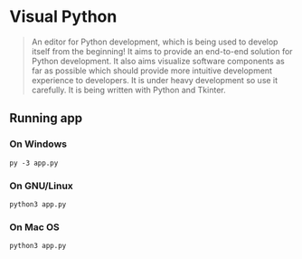 # Visual Python

> An editor for Python development, which is being used to develop itself from the beginning!
It aims to provide an end-to-end solution for Python development.
It also aims visualize software components as far as possible which should provide more intuitive development experience to developers.
It is under heavy development so use it carefully.
It is being written with Python and Tkinter.

## Running app

### On Windows

```shell
py -3 app.py
```

### On GNU/Linux

```shell
python3 app.py
```

### On Mac OS

```shell
python3 app.py
```
